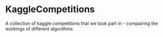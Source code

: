 # KaggleCompetitions
A collection of kaggle competitions that we took part in - compairing the workings of different algorithms
